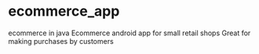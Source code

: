 # ecommerce_app
ecommerce in java
Ecommerce android app for small retail shops
Great for making purchases by customers
